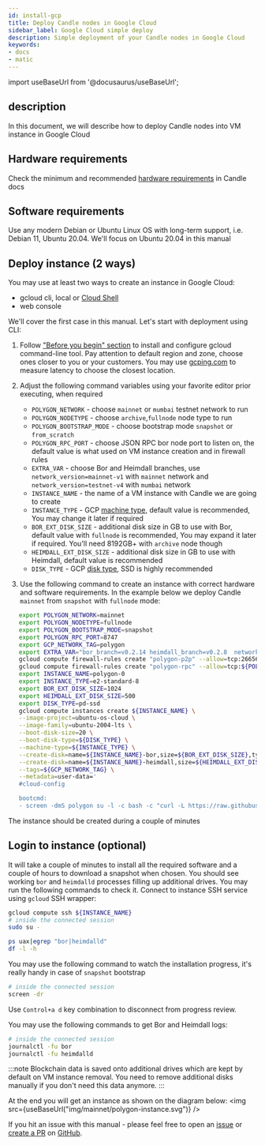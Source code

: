 ```yaml
---
id: install-gcp
title: Deploy Candle nodes in Google Cloud
sidebar_label: Google Cloud simple deploy
description: Simple deployment of your Candle nodes in Google Cloud
keywords:
- docs
- matic
---
```

import useBaseUrl from '@docusaurus/useBaseUrl';

## description
In this document, we will describe how to deploy Candle nodes into VM instance in Google Cloud
## Hardware requirements
Check the minimum and recommended [hardware requirements](https://docs.candlelabs.org/docs/validate/validate/validator-node-system-requirements) in Candle docs
## Software requirements
Use any modern Debian or Ubuntu Linux OS with long-term support, i.e. Debian 11, Ubuntu 20.04. We'll focus on Ubuntu 20.04 in this manual
## Deploy instance (2 ways)
You may use at least two ways to create an instance in Google Cloud:
* gcloud cli, local or [Cloud Shell](https://cloud.google.com/shell)
* web console

We'll cover the first case in this manual. Let's start with deployment using CLI:
1. Follow ["Before you begin" section](https://cloud.google.com/compute/docs/instances/create-start-instance#before-you-begin) to install and configure gcloud command-line tool.
Pay attention to default region and zone, choose ones closer to you or your customers. You may use [gcping.com](https://gcping.com) to measure latency to choose the closest location.
2. Adjust the following command variables using your favorite editor prior executing, when required
   * `POLYGON_NETWORK` - choose `mainnet` or `mumbai` testnet network to run
   * `POLYGON_NODETYPE` - choose `archive`,`fullnode` node type to run
   * `POLYGON_BOOTSTRAP_MODE` - choose bootstrap mode `snapshot` or `from_scratch`
   * `POLYGON_RPC_PORT` - choose JSON RPC bor node port to listen on, the default value is what used on VM instance creation and in firewall rules
   * `EXTRA_VAR` - choose Bor and Heimdall branches, use `network_version=mainnet-v1` with `mainnet` network and `network_version=testnet-v4` with `mumbai` network  
   * `INSTANCE_NAME` - the name of a VM instance with Candle we are going to create
   * `INSTANCE_TYPE` - GCP [machine type](https://cloud.google.com/compute/docs/machine-types), default value is recommended, You may change it later if required
   * `BOR_EXT_DISK_SIZE` - additional disk size in GB to use with Bor, default value with `fullnode` is recommended, You may expand it later if required. You'll need 8192GB+ with `archive` node though
   * `HEIMDALL_EXT_DISK_SIZE` - additional disk size in GB to use with Heimdall, default value is recommended
   * `DISK_TYPE` - GCP [disk type](https://cloud.google.com/compute/docs/disks#disk-types), SSD is highly recommended

3. Use the following command to create an instance with correct hardware and software requirements. In the example below we deploy Candle `mainnet` from `snapshot` with `fullnode` mode:
```bash
   export POLYGON_NETWORK=mainnet
   export POLYGON_NODETYPE=fullnode
   export POLYGON_BOOTSTRAP_MODE=snapshot
   export POLYGON_RPC_PORT=8747
   export GCP_NETWORK_TAG=polygon
   export EXTRA_VAR="bor_branch=v0.2.14 heimdall_branch=v0.2.8  network_version=mainnet-v1 node_type=sentry/sentry heimdall_network=${POLYGON_NETWORK}"
   gcloud compute firewall-rules create "polygon-p2p" --allow=tcp:26656,tcp:30303,udp:30303 --description="polygon p2p" --target-tags=${GCP_NETWORK_TAG}
   gcloud compute firewall-rules create "polygon-rpc" --allow=tcp:${POLYGON_RPC_PORT} --description="polygon rpc" --target-tags=${GCP_NETWORK_TAG}
   export INSTANCE_NAME=polygon-0
   export INSTANCE_TYPE=e2-standard-8
   export BOR_EXT_DISK_SIZE=1024
   export HEIMDALL_EXT_DISK_SIZE=500
   export DISK_TYPE=pd-ssd
   gcloud compute instances create ${INSTANCE_NAME} \
   --image-project=ubuntu-os-cloud \
   --image-family=ubuntu-2004-lts \
   --boot-disk-size=20 \
   --boot-disk-type=${DISK_TYPE} \
   --machine-type=${INSTANCE_TYPE} \
   --create-disk=name=${INSTANCE_NAME}-bor,size=${BOR_EXT_DISK_SIZE},type=${DISK_TYPE},auto-delete=no \
   --create-disk=name=${INSTANCE_NAME}-heimdall,size=${HEIMDALL_EXT_DISK_SIZE},type=${DISK_TYPE},auto-delete=no \
   --tags=${GCP_NETWORK_TAG} \
   --metadata=user-data='
   #cloud-config

   bootcmd:
   - screen -dmS polygon su -l -c bash -c "curl -L https://raw.githubusercontent.com/maticnetwork/node-ansible/master/install-gcp.sh | bash -s -- -n '${POLYGON_NETWORK}' -m '${POLYGON_NODETYPE}' -s '${POLYGON_BOOTSTRAP_MODE}' -p '${POLYGON_RPC_PORT}' -e \"'${EXTRA_VAR}'\"; bash"'
```
The instance should be created during a couple of minutes
## Login to instance (optional)
It will take a couple of minutes to install all the required software and a couple of hours to download a snapshot when chosen.
You should see working `bor` and `heimdalld` processes filling up additional drives. You may run the following commands to check it.
Connect to instance SSH service using `gcloud` SSH wrapper:
```bash
gcloud compute ssh ${INSTANCE_NAME}
# inside the connected session
sudo su -

ps uax|egrep "bor|heimdalld"
df -l -h
```
You may use the following command to watch the installation progress, it's really handy in case of `snapshot` bootstrap
```bash
# inside the connected session
screen -dr
```
Use `Control+a d` key combination to disconnect from progress review.

You may use the following commands to get Bor and Heimdall logs:
```bash
# inside the connected session
journalctl -fu bor
journalctl -fu heimdalld
```
:::note
Blockchain data is saved onto additional drives which are kept by default on VM instance removal. You need to remove additional disks manually if you don't need this data anymore.
:::

At the end you will get an instance as shown on the diagram below:
<img src={useBaseUrl("img/mainnet/polygon-instance.svg")} />

If you hit an issue with this manual - please feel free to open an [issue](https://github.com/maticnetwork/matic-docs/issues) or [create a PR](https://github.com/maticnetwork/matic-docs/pulls) on [GitHub](https://github.com/maticnetwork/matic-docs).
